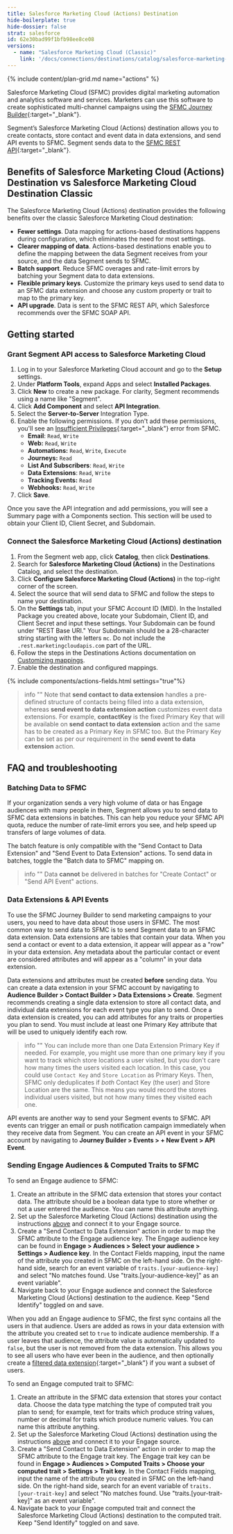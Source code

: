 ```yaml
---
title: Salesforce Marketing Cloud (Actions) Destination
hide-boilerplate: true
hide-dossier: false
strat: salesforce
id: 62e30bad99f1bfb98ee8ce08
versions:
  - name: "Salesforce Marketing Cloud (Classic)"
    link: '/docs/connections/destinations/catalog/salesforce-marketing-cloud/'
---
```


{% include content/plan-grid.md name="actions" %}

Salesforce Marketing Cloud (SFMC) provides digital marketing automation and analytics software and services. Marketers can use this software to create sophisticated multi-channel campaigns using the [SFMC Journey Builder](https://help.salesforce.com/s/articleView?id=sf.mc_jb_journey_builder.htm&type=5){:target="_blank"}. 

Segment’s Salesforce Marketing Cloud (Actions) destination allows you to create contacts, store contact and event data in data extensions, and send API events to SFMC. Segment sends data to the [SFMC REST API](https://developer.salesforce.com/docs/marketing/marketing-cloud/guide/rest-api-overview.html){:target="_blank"}. 

## Benefits of Salesforce Marketing Cloud (Actions) Destination vs Salesforce Marketing Cloud Destination Classic

The Salesforce Marketing Cloud (Actions) destination provides the following benefits over the classic Salesforce Marketing Cloud destination:
- **Fewer settings**. Data mapping for actions-based destinations happens during configuration, which eliminates the need for most settings.
- **Clearer mapping of data**. Actions-based destinations enable you to define the mapping between the data Segment receives from your source, and the data Segment sends to SFMC.
- **Batch support**. Reduce SFMC overages and rate-limit errors by batching your Segment data to data extensions.
- **Flexible primary keys**. Customize the primary keys used to send data to an SFMC data extension and choose any custom property or trait to map to the primary key.
- **API upgrade**. Data is sent to the SFMC REST API, which Salesforce recommends over the SFMC SOAP API.

## Getting started

### Grant Segment API access to Salesforce Marketing Cloud

1. Log in to your Salesforce Marketing Cloud account and go to the **Setup** settings.
2. Under **Platform Tools**, expand Apps and select **Installed Packages**.
3. Click **New** to create a new package. For clarity, Segment recommends using a name like "Segment".
4. Click **Add Component** and select **API Integration**.
5. Select the **Server-to-Server** Integration Type.
6. Enable the following permissions. If you don't add these permissions, you'll see an [Insufficient Privileges](https://developer.salesforce.com/docs/marketing/marketing-cloud/guide/error-handling.html#authorization){:target="_blank"} error from SFMC.
    - **Email**: `Read`, `Write`
    - **Web:** `Read`, `Write`
    - **Automations:**  `Read`, `Write`, `Execute`
    - **Journeys:** `Read`
    - **List And Subscribers**: `Read`, `Write`
    - **Data Extensions**: `Read`, `Write`
    - **Tracking Events:** `Read`
    - **Webhooks:** `Read`, `Write`
7. Click **Save**.

Once you save the API integration and add permissions, you will see a Summary page with a Components section. This section will be used to obtain your Client ID, Client Secret, and Subdomain.

### Connect the Salesforce Marketing Cloud (Actions) destination

1. From the Segment web app, click **Catalog**, then click **Destinations**.
2. Search for **Salesforce Marketing Cloud (Actions)** in the Destinations Catalog, and select the destination.
3. Click **Configure Salesforce Marketing Cloud (Actions)** in the top-right corner of the screen.
4. Select the source that will send data to SFMC and follow the steps to name your destination.
5. On the **Settings** tab, input your SFMC Account ID (MID). In the Installed Package you created above, locate your Subdomain, Client ID, and Client Secret and input these settings. Your Subdomain can be found under "REST Base URI." Your Subdomain should be a 28-character string starting with the letters `mc`. Do not include the `.rest.marketingcloudapis.com` part of the URL.
6. Follow the steps in the Destinations Actions documentation on [Customizing mappings](/docs/connections/destinations/actions/#customizing-mappings).
7. Enable the destination and configured mappings.

{% include components/actions-fields.html settings="true"%}

> info ""
> Note that **send contact to data extension** handles a pre-defined structure of contacts being filled into a data extension, whereas **send event to data extension action** customizes event data extensions. 
>For example, **contactKey** is the fixed Primary Key that will be available on **send contact to data extension** action and the same has to be created as a Primary Key in SFMC too. But the Primary Key can be set as per our requirement in the **send event to data extension** action.

## FAQ and troubleshooting

### Batching Data to SFMC

If your organization sends a very high volume of data or has Engage audiences with many people in them, Segment allows you to send data to SFMC data extensions in batches. This can help you reduce your SFMC API quota, reduce the number of rate-limit errors you see, and help speed up transfers of large volumes of data. 

The batch feature is only compatible with the "Send Contact to Data Extension" and "Send Event to Data Extension" actions. To send data in batches, toggle the "Batch data to SFMC" mapping on.

> info ""
> Data **cannot** be delivered in batches for "Create Contact" or "Send API Event" actions.

### Data Extensions & API Events

To use the SFMC Journey Builder to send marketing campaigns to your users, you need to have data about those users in SFMC. The most common way to send data to SFMC is to send Segment data to an SFMC data extension. Data extensions are tables that contain your data. When you send a contact or event to a data extension, it appear will appear as a "row" in your data extension. Any metadata about the particular contact or event are considered attributes and will appear as a "column" in your data extension. 

Data extensions and attributes must be created **before** sending data. You can create a data extension in your SFMC account by navigating to **Audience Builder > Contact Builder > Data Extensions > Create**. Segment recommends creating a single data extension to store all contact data, and individual data extensions for each event type you plan to send. Once a data extension is created, you can add attributes for any traits or properties you plan to send. You must include at least one Primary Key attribute that will be used to uniquely identify each row.

> info ""
> You can include more than one Data Extension Primary Key if needed. For example, you might use more than one primary key if you want to track which store locations a user visited, but you don't care how many times the users visited each location. In this case, you could use `Contact Key` and `Store Location` as Primary Keys. Then, SFMC only deduplicates if *both* Contact Key (the user) and Store Location are the same. This means you would record the stores individual users visited, but not how many times they visited each one.

API events are another way to send your Segment events to SFMC. API events can trigger an email or push notification campaign immediately when they receive data from Segment. You can create an API event in your SFMC account by navigating to **Journey Builder > Events > + New Event > API Event**.

### Sending Engage Audiences & Computed Traits to SFMC

To send an Engage audience to SFMC:
1. Create an attribute in the SFMC data extension that stores your contact data. The attribute should be a boolean data type to store whether or not a user entered the audience. You can name this attribute anything.
2. Set up the Salesforce Marketing Cloud (Actions) destination using the instructions [above](#connect-the-salesforce-marketing-cloud-actions-destination) and connect it to your Engage source.
3. Create a "Send Contact to Data Extension" action in order to map the SFMC attribute to the Engage audience key. The Engage audience key can be found in **Engage > Audiences > Select your audience > Settings > Audience key**. In the Contact Fields mapping, input the name of the attribute you created in SFMC on the left-hand side. On the right-hand side, search for an event variable of `traits.[your-audience-key]` and select "No matches found. Use "traits.[your-audience-key]" as an event variable".
4. Navigate back to your Engage audience and connect the Salesforce Marketing Cloud (Actions) destination to the audience. Keep "Send Identify" toggled on and save.

When you add an Engage audience to SFMC, the first sync contains all the users in that audience. Users are added as rows in your data extension with the attribute you created set to `true` to indicate audience membership. If a user leaves that audience, the attribute value is automatically updated to `false`, but the user is not removed from the data extension. This allows you to see all users who have ever been in the audience, and then optionally create a [filtered data extension](https://help.salesforce.com/s/articleView?id=sf.mc_es_create_filtered_de.htm&type=5){:target="_blank"} if you want a subset of users.

To send an Engage computed trait to SFMC:
1. Create an attribute in the SFMC data extension that stores your contact data. Choose the data type matching the type of computed trait you plan to send; for example, text for traits which produce string values, number or decimal for traits which produce numeric values. You can name this attribute anything.
2. Set up the Salesforce Marketing Cloud (Actions) destination using the instructions [above](#connect-the-salesforce-marketing-cloud-actions-destination) and connect it to your Engage source.
3. Create a "Send Contact to Data Extension" action in order to map the SFMC attribute to the Engage trait key. The Engage trait key can be found in **Engage > Audiences > Computed Traits > Choose your computed trait > Settings > Trait key**. In the Contact Fields mapping, input the name of the attribute you created in SFMC on the left-hand side. On the right-hand side, search for an event variable of `traits.[your-trait-key]` and select "No matches found. Use "traits.[your-trait-key]" as an event variable".
4. Navigate back to your Engage computed trait and connect the Salesforce Marketing Cloud (Actions) destination to the computed trait. Keep "Send Identify" toggled on and save.

